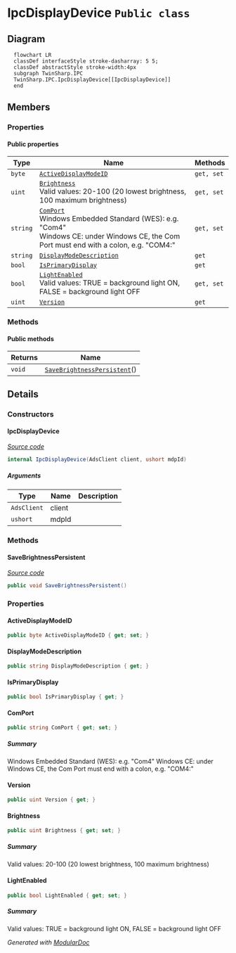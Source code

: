 # IpcDisplayDevice `Public class`

## Diagram
```mermaid
  flowchart LR
  classDef interfaceStyle stroke-dasharray: 5 5;
  classDef abstractStyle stroke-width:4px
  subgraph TwinSharp.IPC
  TwinSharp.IPC.IpcDisplayDevice[[IpcDisplayDevice]]
  end
```

## Members
### Properties
#### Public  properties
| Type | Name | Methods |
| --- | --- | --- |
| `byte` | [`ActiveDisplayModeID`](#activedisplaymodeid) | `get, set` |
| `uint` | [`Brightness`](#brightness)<br>Valid values: 20-100 (20 lowest brightness, 100 maximum brightness) | `get, set` |
| `string` | [`ComPort`](#comport)<br>Windows Embedded Standard (WES): e.g. "Com4"<br>            Windows CE: under Windows CE, the Com Port must end with a colon, e.g. "COM4:" | `get, set` |
| `string` | [`DisplayModeDescription`](#displaymodedescription) | `get` |
| `bool` | [`IsPrimaryDisplay`](#isprimarydisplay) | `get` |
| `bool` | [`LightEnabled`](#lightenabled)<br>Valid values: TRUE = background light ON, FALSE = background light OFF | `get, set` |
| `uint` | [`Version`](#version) | `get` |

### Methods
#### Public  methods
| Returns | Name |
| --- | --- |
| `void` | [`SaveBrightnessPersistent`](#savebrightnesspersistent)() |

## Details
### Constructors
#### IpcDisplayDevice
[*Source code*](https://github.com///blob//TwinSharp/IPC/IpcDisplayDevice.cs#L16)
```csharp
internal IpcDisplayDevice(AdsClient client, ushort mdpId)
```
##### Arguments
| Type | Name | Description |
| --- | --- | --- |
| `AdsClient` | client |   |
| `ushort` | mdpId |   |

### Methods
#### SaveBrightnessPersistent
[*Source code*](https://github.com///blob//TwinSharp/IPC/IpcDisplayDevice.cs#L91)
```csharp
public void SaveBrightnessPersistent()
```

### Properties
#### ActiveDisplayModeID
```csharp
public byte ActiveDisplayModeID { get; set; }
```

#### DisplayModeDescription
```csharp
public string DisplayModeDescription { get; }
```

#### IsPrimaryDisplay
```csharp
public bool IsPrimaryDisplay { get; }
```

#### ComPort
```csharp
public string ComPort { get; set; }
```
##### Summary
Windows Embedded Standard (WES): e.g. "Com4"
            Windows CE: under Windows CE, the Com Port must end with a colon, e.g. "COM4:"

#### Version
```csharp
public uint Version { get; }
```

#### Brightness
```csharp
public uint Brightness { get; set; }
```
##### Summary
Valid values: 20-100 (20 lowest brightness, 100 maximum brightness)

#### LightEnabled
```csharp
public bool LightEnabled { get; set; }
```
##### Summary
Valid values: TRUE = background light ON, FALSE = background light OFF

*Generated with* [*ModularDoc*](https://github.com/hailstorm75/ModularDoc)
